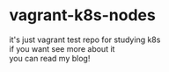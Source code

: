 # vagrant-k8s-nodes
it's just vagrant test repo for studying k8s  
if you want see more about it  
you can read my blog!  
